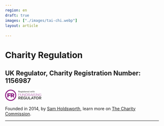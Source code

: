 ```yaml
---
region: en
draft: true
images: ["./images/tai-chi.webp"]
layout: article

---
```


# Charity Regulation

## UK Regulator, Charity Registration Number:  1156987

<!-- `/images/fundraising-regulator.png` before: `npm install mdsvex-relative-images` -->
<img src="./fundraising-regulator.svg" width="120" height="auto" alt="Fundraising Regulator" />

Founded in 2014, by [Sam&nbsp;Holdsworth](https://happy-shaw-91e31c.netlify.app/about#sam-holdsworth), learn more on [The Charity Commission](https://register-of-charities.charitycommission.gov.uk/charity-details/?subid=0&regid=1156987).

<hr/>
